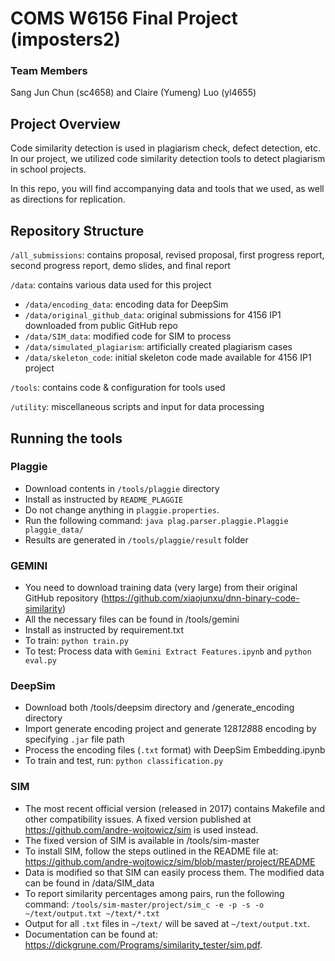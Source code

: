 COMS W6156 Final Project (imposters2)
========================================

### Team Members
Sang Jun Chun (sc4658) and Claire (Yumeng) Luo (yl4655)

Project Overview
----------------------------
Code similarity detection is used in plagiarism check, defect detection, etc. In our project, we utilized code similarity detection tools to detect plagiarism in school projects. 

In this repo, you will find accompanying data and tools that we used, as well as directions for replication.


Repository Structure
----------------------------
```/all_submissions```: contains proposal, revised proposal, first progress report, second progress report, demo slides, and final report

```/data```: contains various data used for this project
- ```/data/encoding_data```: encoding data for DeepSim
- ```/data/original_github_data```: original submissions for 4156 IP1 downloaded from public GitHub repo
- ```/data/SIM_data```: modified code for SIM to process
- ```/data/simulated_plagiarism```: artificially created plagiarism cases
- ```/data/skeleton_code```: initial skeleton code made available for 4156 IP1 project

```/tools```: contains code & configuration for tools used

```/utility```: miscellaneous scripts and input for data processing

Running the tools
-----------------------------------

### Plaggie
- Download contents in ```/tools/plaggie``` directory
- Install as instructed by ```README_PLAGGIE```
- Do not change anything in ```plaggie.properties```.
- Run the following command: ```java plag.parser.plaggie.Plaggie plaggie_data/```
- Results are generated in ```/tools/plaggie/result``` folder


### GEMINI
- You need to download training data (very large) from their original GitHub repository (https://github.com/xiaojunxu/dnn-binary-code-similarity)
- All the necessary files can be found in /tools/gemini
- Install as instructed by requirement.txt
- To train: ```python train.py```
- To test: Process data with ```Gemini Extract Features.ipynb``` and ```python eval.py```

### DeepSim
- Download both /tools/deepsim directory and /generate_encoding directory
- Import generate encoding project and generate 128*128*88 encoding by specifying ```.jar``` file path
- Process the encoding files (```.txt``` format) with DeepSim Embedding.ipynb
- To train and test, run: ```python classification.py```

### SIM
- The most recent official version (released in 2017) contains Makefile and other compatibility issues. A fixed version published at https://github.com/andre-wojtowicz/sim is used instead.
- The fixed version of SIM is available in /tools/sim-master
- To install SIM, follow the steps outlined in the README file at: https://github.com/andre-wojtowicz/sim/blob/master/project/README
- Data is modified so that SIM can easily process them. The modified data can be found in /data/SIM_data
- To report similarity percentages among pairs, run the following command: ```/tools/sim-master/project/sim_c -e -p -s -o ~/text/output.txt ~/text/*.txt```
- Output for all ```.txt``` files in ```~/text/``` will be saved at ```~/text/output.txt```.
- Documentation can be found at: https://dickgrune.com/Programs/similarity_tester/sim.pdf.
